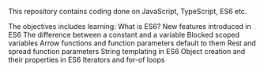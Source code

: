 This repository contains coding done on JavaScript, TypeScript, ES6 etc.

The objectives includes learning:
What is ES6?
New features introduced in ES6
The difference between a constant and a variable
Blocked scoped variables
Arrow functions and function parameters default to them
Rest and spread function parameters
String templating in ES6
Object creation and their properties in ES6
Iterators and for-of loops
